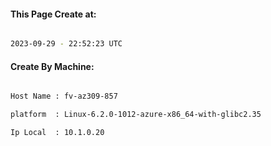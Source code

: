 
   
#### This Page Create at:

```bash

2023-09-29 - 22:52:23 UTC

```

#### Create By Machine:

```bash

Host Name : fv-az309-857

platform  : Linux-6.2.0-1012-azure-x86_64-with-glibc2.35

Ip Local  : 10.1.0.20

```

